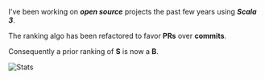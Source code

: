 <!--- top commit numnber: 12749 -->

I've been working on ***open source*** projects the past few years using ***Scala 3***.

The ranking algo has been refactored to favor **PRs** over **commits**.

Consequently a prior ranking of **S** is now a **B**.

![Stats](https://github-readme-stats.vercel.app/api?username=objektwerks&show_icons=true&hide_border=true)
 
